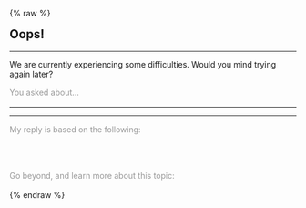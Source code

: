 ---
---

{% raw %}
<style>
  .btn-group * {
    box-shadow: none !important;
  }
  #reload-btn {
    margin-left: 0.5em;
  }
  .phrase {
    font-size: .875rem;
    line-height: 1.2;
    margin: 1rem auto;
    color: #999;
  }
  .miso-list {
    --miso-list-item-height: 7rem;
    --miso-list-item-gap: 0.65rem;
    --miso-list-description-lines: 3;
  }
  .miso-error {
    border: 1px solid #ccc;
    padding: 1rem;
    display: inline-block;
    margin-top: 0;
    border-radius: 0.5rem;
  }
  .error-header {
    margin-top: 1rem;
  }
</style>
<section>
  <miso-ask>
    <miso-query></miso-query>
  </miso-ask>
</section>
<section>
  <miso-ask visible-when="erroneous">
    <h2 class="error-header">Oops!</h2>
    <hr>
    <p>
      We are currently experiencing some difficulties. Would you mind trying again later?
    </p>
    <miso-error></miso-error>
  </miso-ask>
  <miso-ask visible-when="ready">
    <div class="phrase">You asked about...</div>
    <miso-question></miso-question>
    <hr>
    <miso-answer></miso-answer>
    <miso-feedback></miso-feedback>
    <hr>
    <div class="phrase">My reply is based on the following:</div>
    <miso-sources></miso-sources>
    <div class="phrase" style="margin-top: 4rem;">Go beyond, and learn more about this topic:</div>
    <miso-related-resources></miso-related-resources>
  </miso-ask>
</section>
<script src="https://www.unpkg.com/@miso.ai/doggoganger@beta/dist/umd/doggoganger-browser.min.js"></script>
<script>
const misocmd = window.misocmd || (window.misocmd = []);
misocmd.push(async () => {
  MisoClient.plugins.use('std:ui');
  const client = new MisoClient({
    apiKey: '...',
    apiHost: 'http://localhost:9901/api',
  });
  const workflow = client.ui.ask;
  workflow.useApi(false);
  const api = window.doggoganger.buildApi();
  workflow.on('request', async ({ session, payload }) => {
    const { question_id } = await api.ask.questions(payload);
    const start = Date.now();
    let intervalId;
    intervalId = setInterval(async () => {
      const elapsed = Date.now() - start;
      if (elapsed > 5000) {
        clearInterval(intervalId);
        const error = new Error(`Emulated timeout: ${elapsed / 1000} seconds`);
        workflow.updateData({ session, error });
        return;
      }
      const value = await api.ask.answer(question_id);
      value.finished && clearInterval(intervalId);
      workflow.updateData({ session, value });
    }, 1000);
  });
});
</script>
{% endraw %}
